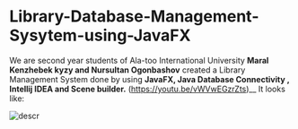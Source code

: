 # Library-Database-Management-Sysytem-using-JavaFX
We are second year students of Ala-too International University
__Maral Kenzhebek kyzy and Nursultan Ogonbashov__
created a  Library Management System done by using __JavaFX, Java Database Connectivity , Intellij IDEA and Scene builder.__
                   (https://youtu.be/vWVwEGzrZts)__
It looks like:

![descr](https://imgur.com/7D3SuQA.jpg)
